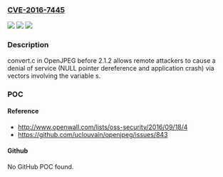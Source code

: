 ### [CVE-2016-7445](https://cve.mitre.org/cgi-bin/cvename.cgi?name=CVE-2016-7445)
![](https://img.shields.io/static/v1?label=Product&message=n%2Fa&color=blue)
![](https://img.shields.io/static/v1?label=Version&message=n%2Fa&color=blue)
![](https://img.shields.io/static/v1?label=Vulnerability&message=n%2Fa&color=brighgreen)

### Description

convert.c in OpenJPEG before 2.1.2 allows remote attackers to cause a denial of service (NULL pointer dereference and application crash) via vectors involving the variable s.

### POC

#### Reference
- http://www.openwall.com/lists/oss-security/2016/09/18/4
- https://github.com/uclouvain/openjpeg/issues/843

#### Github
No GitHub POC found.

